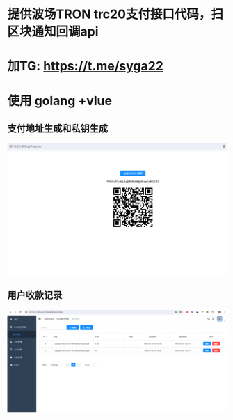 # 提供波场TRON trc20支付接口代码，扫区块通知回调api
# 加TG: https://t.me/syga22
# 使用 golang +vlue 
## 支付地址生成和私钥生成
![image](https://github.com/pchaibo/trc20/blob/main/img/add.png)
## 用户收款记录
![image](https://github.com/pchaibo/trc20/blob/main/img/user.png)